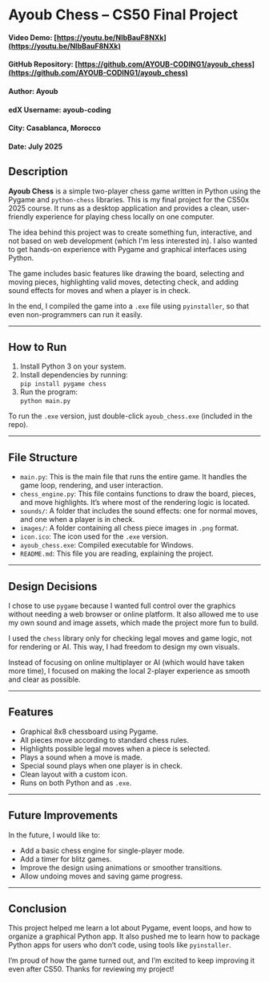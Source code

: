 # Ayoub Chess – CS50 Final Project

#### Video Demo: [https://youtu.be/NIbBauF8NXk](https://youtu.be/NIbBauF8NXk)  
#### GitHub Repository: [https://github.com/AYOUB-CODING1/ayoub_chess](https://github.com/AYOUB-CODING1/ayoub_chess)  
#### Author: Ayoub  
#### edX Username: ayoub-coding  
#### City: Casablanca, Morocco  
#### Date: July 2025  

## Description

**Ayoub Chess** is a simple two-player chess game written in Python using the Pygame and `python-chess` libraries. This is my final project for the CS50x 2025 course. It runs as a desktop application and provides a clean, user-friendly experience for playing chess locally on one computer.  

The idea behind this project was to create something fun, interactive, and not based on web development (which I'm less interested in). I also wanted to get hands-on experience with Pygame and graphical interfaces using Python.

The game includes basic features like drawing the board, selecting and moving pieces, highlighting valid moves, detecting check, and adding sound effects for moves and when a player is in check.

In the end, I compiled the game into a `.exe` file using `pyinstaller`, so that even non-programmers can run it easily.

---

## How to Run

1. Install Python 3 on your system.
2. Install dependencies by running:  
   `pip install pygame chess`
3. Run the program:  
   `python main.py`

To run the `.exe` version, just double-click `ayoub_chess.exe` (included in the repo).

---

## File Structure

- `main.py`: This is the main file that runs the entire game. It handles the game loop, rendering, and user interaction.
- `chess_engine.py`: This file contains functions to draw the board, pieces, and move highlights. It’s where most of the rendering logic is located.
- `sounds/`: A folder that includes the sound effects: one for normal moves, and one when a player is in check.
- `images/`: A folder containing all chess piece images in `.png` format.
- `icon.ico`: The icon used for the `.exe` version.
- `ayoub_chess.exe`: Compiled executable for Windows.
- `README.md`: This file you are reading, explaining the project.

---

## Design Decisions

I chose to use `pygame` because I wanted full control over the graphics without needing a web browser or online platform. It also allowed me to use my own sound and image assets, which made the project more fun to build.

I used the `chess` library only for checking legal moves and game logic, not for rendering or AI. This way, I had freedom to design my own visuals.

Instead of focusing on online multiplayer or AI (which would have taken more time), I focused on making the local 2-player experience as smooth and clear as possible.

---

## Features

- Graphical 8x8 chessboard using Pygame.
- All pieces move according to standard chess rules.
- Highlights possible legal moves when a piece is selected.
- Plays a sound when a move is made.
- Special sound plays when one player is in check.
- Clean layout with a custom icon.
- Runs on both Python and as `.exe`.

---

## Future Improvements

In the future, I would like to:
- Add a basic chess engine for single-player mode.
- Add a timer for blitz games.
- Improve the design using animations or smoother transitions.
- Allow undoing moves and saving game progress.

---

## Conclusion

This project helped me learn a lot about Pygame, event loops, and how to organize a graphical Python app. It also pushed me to learn how to package Python apps for users who don’t code, using tools like `pyinstaller`.

I’m proud of how the game turned out, and I’m excited to keep improving it even after CS50. Thanks for reviewing my project!
